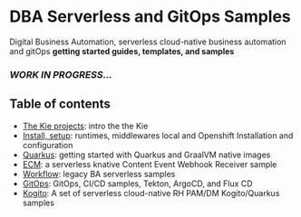 # DBA Serverless and GitOps Samples

Digital Business Automation, serverless cloud-native business automation and gitOps **getting started guides, templates, and samples**

### *WORK IN PROGRESS...*

## Table of contents

- [The Kie projects](kie): intro the the Kie
- [Install, setup](_install-setup/README.md): runtimes, middlewares local and Openshift Installation and configuration
- [Quarkus](quarkus): getting started with Quarkus and GraalVM native images
- [ECM](ecm): a serverless knative Content Event Webhook Receiver sample
- [Workflow](workflow): legacy BA serverless samples
- [GitOps](gitops): GitOps, CI/CD samples, Tekton, ArgoCD, and Flux CD
- [Kogito](kogito): A set of serverless cloud-native RH PAM/DM Kogito/Quarkus samples